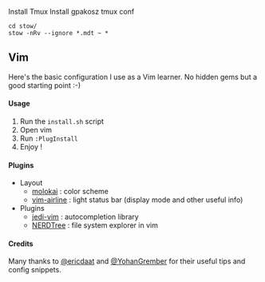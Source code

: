 Install Tmux
Install gpakosz tmux conf

```shell
cd stow/
stow -nRv --ignore *.mdt ~ *
```

## Vim

Here's the basic configuration I use as a Vim learner. No hidden gems but a good starting point :-)

#### Usage

1. Run the `install.sh` script
2. Open vim
3. Run `:PlugInstall`
4. Enjoy !

#### Plugins

- Layout
    * [molokai](https://github.com/tomasr/molokai) : color scheme
    * [vim-airline](https://github.com/vim-airline/vim-airline) : light status bar (display mode and other useful info)
- Plugins
    * [jedi-vim](https://github.com/davidhalter/jedi-vim) : autocompletion library
    * [NERDTree](https://github.com/scrooloose/nerdtree) : file system explorer in vim

#### Credits

Many thanks to [@ericdaat](@ericdaat) and [@YohanGrember](@YohanGrember) for their useful tips and config snippets.
